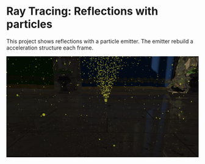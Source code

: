 # Ray Tracing: Reflections with particles

This project shows reflections with a particle emitter. The emitter rebuild a acceleration structure each frame.

![Screenshot](https://github.com/arthur-monteiro/Ray-Tracing-Reflections-with-particles/blob/main/Capture.PNG)